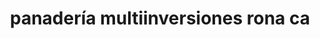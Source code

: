 ---
title: "panadería multiinversiones rona ca"
url: /puerto-la-cruz/panaderia-multiinversiones-rona-ca/
shop: Bäckerei
---